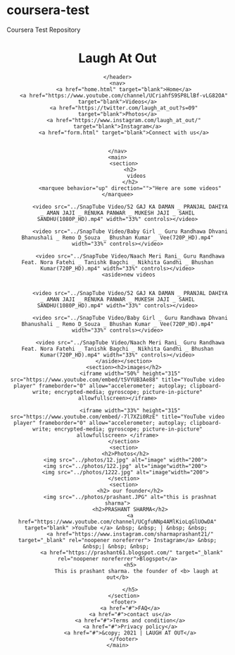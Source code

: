 # coursera-test
Coursera Test Repository
<!DOCTYPE html>
<html lang="en">
<head>
    <meta charset="UTF-8">
    <meta http-equiv="X-UA-Compatible" content="IE=edge">
    <meta name="viewport" content="width=device-width, initial-scale=1.0">
    <title>Laugh At Out |Home</title>
    <link rel="stylesheet" href="style.css">
</head>
<body>
    <header>
        <h1>Laugh At Out</h1>

    </header>
    <nav>
        <a href="home.html" target="blank">Home</a>
        <a href="https://www.youtube.com/channel/UCriahfS9SP8LlBf-vLG82OA" target="blank">Videos</a>
        <a href="https://twitter.com/laugh_at_out?s=09" target="blank">Photos</a>
        <a href="https://www.instagram.com/laugh_at_out/" target="blank">Instagram</a>
        <a href="form.html" target="blank">Connect with us</a>


    </nav>
    <main>
        <section>
            <h2>
                videos
            </h2>
            <marquee behavior="up" direction="">"Here are some videos" </marquee>

            <video src="../SnapTube Video/52 GAJ KA DAMAN _ PRANJAL DAHIYA _ AMAN JAJI _ RENUKA PANWAR _ MUKESH JAJI _ SAHIL SANDHU(1080P_HD).mp4" width="33%" controls></video>

            <video src="../SnapTube Video/Baby Girl _ Guru Randhawa Dhvani Bhanushali _ Remo D_Souza _ Bhushan Kumar _ Vee(720P_HD).mp4" width="33%" controls></video>

            <video src="../SnapTube Video/Naach Meri Rani_ Guru Randhawa Feat. Nora Fatehi _ Tanishk Bagchi _ Nikhita Gandhi _ Bhushan Kumar(720P_HD).mp4" width="33%" controls></video>
            <aside>new videos 
        
            
            <video src="../SnapTube Video/52 GAJ KA DAMAN _ PRANJAL DAHIYA _ AMAN JAJI _ RENUKA PANWAR _ MUKESH JAJI _ SAHIL SANDHU(1080P_HD).mp4" width="33%" controls></video>

            <video src="../SnapTube Video/Baby Girl _ Guru Randhawa Dhvani Bhanushali _ Remo D_Souza _ Bhushan Kumar _ Vee(720P_HD).mp4" width="33%" controls></video>

            <video src="../SnapTube Video/Naach Meri Rani_ Guru Randhawa Feat. Nora Fatehi _ Tanishk Bagchi _ Nikhita Gandhi _ Bhushan Kumar(720P_HD).mp4" width="33%" controls></video>
        </aside></section>
        <section><h2>images</h2>
            <iframe width="50%" height="315" src="https://www.youtube.com/embed/t5VYUB3Ae88" title="YouTube video player" frameborder="0" allow="accelerometer; autoplay; clipboard-write; encrypted-media; gyroscope; picture-in-picture"  allowfullscreen></iframe>

            <iframe width="33%" height="315" src="https://www.youtube.com/embed/-7l7XZi0RzE" title="YouTube video player" frameborder="0" allow="accelerometer; autoplay; clipboard-write; encrypted-media; gyroscope; picture-in-picture"  allowfullscreen> </iframe>
        </section>
        <section>
         <h2>Photos</h2>
         <img src="../photos/12.jpg" alt="image" width="200">
         <img src="../photos/122.jpg" alt="image"width="200">
         <img src="../photos/1222.jpg" alt="image"width="200">
        </section>
        <section>
            <h2> our founder</h2>
            <img src="../photos/prashant.JPG" alt="this is prashnat sharma">
            <h2>PRASHANT SHARMA</h2>
            <a href="https://www.youtube.com/channel/UCgfuNNp4AMlKioLqGlUOwDA" target="blank" >YouTube </a> &nbsp; &nbsp; | &nbsp; &nbsp; 
            <a href="https://www.instagram.com/sharmaprashant21/" target="_blank" rel="noopener noreferrer"> Instagram</a> &nbsp; &nbsp;| &nbsp; &nbsp; 
             <a href="https://prashant61.blogspot.com/" target="_blank" rel="noopener noreferrer">Blogspot</a>
            <h5>
                This is prashant sharma. the founder of <b> laugh at out</b>

            </h5>
        </section>
        <footer>
            <a href="#">FAQ</a>
            <a href="#">contact us</a>
            <a href="#">Terms and condition</a>
            <a href="#">Privacy policy</a>
            <a href="#">&copy; 2021 | LAUGH AT OUT</a>
        </footer>
    </main>




</body>
</html>
